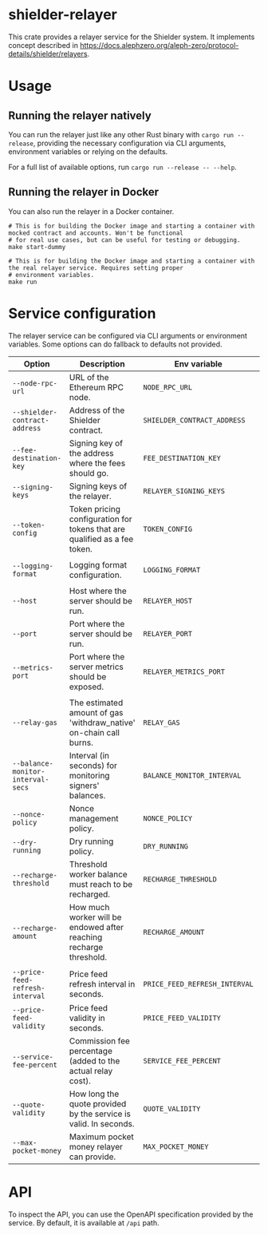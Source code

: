 # shielder-relayer

This crate provides a relayer service for the Shielder system.
It implements concept described in https://docs.alephzero.org/aleph-zero/protocol-details/shielder/relayers.

# Usage

## Running the relayer natively

You can run the relayer just like any other Rust binary with `cargo run --release`, providing the necessary
configuration
via CLI arguments, environment variables or relying on the defaults.

For a full list of available options, run `cargo run --release -- --help`.

## Running the relayer in Docker

You can also run the relayer in a Docker container.

```shell
# This is for building the Docker image and starting a container with mocked contract and accounts. Won't be functional
# for real use cases, but can be useful for testing or debugging.
make start-dummy

# This is for building the Docker image and starting a container with the real relayer service. Requires setting proper
# environment variables.
make run
```

# Service configuration

The relayer service can be configured via CLI arguments or environment variables. Some options can do fallback to
defaults not provided.

| Option                            | Description                                                               | Env variable                  | Default value                |
|-----------------------------------|---------------------------------------------------------------------------|-------------------------------|------------------------------|
| `--node-rpc-url`                  | URL of the Ethereum RPC node.                                             | `NODE_RPC_URL`                |                              |
| `--shielder-contract-address`     | Address of the Shielder contract.                                         | `SHIELDER_CONTRACT_ADDRESS`   |                              |
| `--fee-destination-key`           | Signing key of the address where the fees should go.                      | `FEE_DESTINATION_KEY`         |                              |
| `--signing-keys`                  | Signing keys of the relayer.                                              | `RELAYER_SIGNING_KEYS`        |                              |
| `--token-config`                  | Token pricing configuration for tokens that are qualified as a fee token. | `TOKEN_CONFIG`                |                              |
|                                   |                                                                           |                               |                              |
| `--logging-format`                | Logging format configuration.                                             | `LOGGING_FORMAT`              | `Text`                       |
|                                   |                                                                           |                               |                              |
| `--host`                          | Host where the server should be run.                                      | `RELAYER_HOST`                | `0.0.0.0`                    |
| `--port`                          | Port where the server should be run.                                      | `RELAYER_PORT`                | `4141`                       |
| `--metrics-port`                  | Port where the server metrics should be exposed.                          | `RELAYER_METRICS_PORT`        | `9615`                       |
|                                   |                                                                           |                               |                              |
| `--relay-gas`                     | The estimated amount of gas 'withdraw_native' on-chain call burns.        | `RELAY_GAS`                   | `2000000`.                   |
| `--balance-monitor-interval-secs` | Interval (in seconds) for monitoring signers' balances.                   | `BALANCE_MONITOR_INTERVAL`    | 900 seconds                  |
| `--nonce-policy`                  | Nonce management policy.                                                  | `NONCE_POLICY`                | `Caching`                    |
| `--dry-running`                   | Dry running policy.                                                       | `DRY_RUNNING`                 | `Always`                     |
| `--recharge-threshold`            | Threshold worker balance must reach to be recharged.                      | `RECHARGE_THRESHOLD`          | `2_000_000_000_000_000_000`  |
| `--recharge-amount`               | How much worker will be endowed after reaching recharge threshold.        | `RECHARGE_AMOUNT`             | `20_000_000_000_000_000_000` |
|                                   |                                                                           |                               |                              |
| `--price-feed-refresh-interval`   | Price feed refresh interval in seconds.                                   | `PRICE_FEED_REFRESH_INTERVAL` | 60 seconds                   |
| `--price-feed-validity`           | Price feed validity in seconds.                                           | `PRICE_FEED_VALIDITY`         | 600 seconds                  |
| `--service-fee-percent`           | Commission fee percentage (added to the actual relay cost).               | `SERVICE_FEE_PERCENT`         | 15%                          |
| `--quote-validity`                | How long the quote provided by the service is valid. In seconds.          | `QUOTE_VALIDITY`              | 15 seconds                   |
| `--max-pocket-money`              | Maximum pocket money relayer can provide.                                 | `MAX_POCKET_MONEY`            | `100_000_000_000_000_000`    |

# API

To inspect the API, you can use the OpenAPI specification provided by the service. By default, it is available at `/api`
path.
